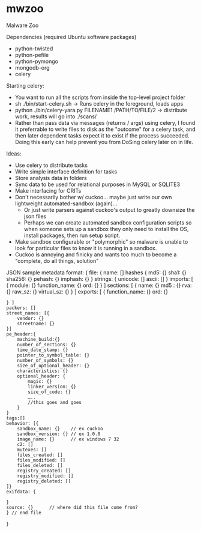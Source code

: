 mwzoo
=====

Malware Zoo

Dependencies (required Ubuntu software packages)
 - python-twisted
 - python-pefile
 - python-pymongo
 - mongodb-org
 - celery

Starting celery:
 - You want to run all the scripts from inside the top-level project folder
 - sh ./bin/start-celery.sh -> Runs celery in the foreground, loads apps
 - python ./bin/celery-yara.py FILENAME1 /PATH/TO/FILE/2 -> distribute work, results will go into ./scans/
 - Rather than pass data via messages (returns / args) using celery, I found it preferrable to write files to disk as the "outcome" for a celery task, and then later dependent tasks expect it to exist if the process succeeded. Doing this early can help prevent you from DoSing celery later on in life.
 
Ideas:
 - Use celery to distribute tasks
 - Write simple interface definition for tasks
 - Store analysis data in folders
 - Sync data to be used for relational purposes in MySQL or SQLITE3
 - Make interfacing for CRITs
 - Don't necessarily bother w/ cuckoo... maybe just write our own lightweight automated-sandbox (again)...
   - Or just write parsers against cuckoo's output to greatly downsize the json files
   - Perhaps we can create automated sandbox configuration scripts so when someone sets up a sandbox they only need to install the OS, install packages, then run setup script.
 - Make sandbox configurable or "polymorphic" so malware is unable to look for particular files to know it is running in a sandbox.
 - Cuckoo is annoying and finicky and wants too much to become a "complete, do all things, solution"

  JSON sample metadata format:
  {
    file: {
        name: [] 
        hashes {
        md5: {}
        sha1: {}
        sha256: {}
        pehash: {}
        imphash: {}
    }
    strings: {
        unicode: []
        ascii: []
    }
    imports: [ {
        module: {}
        function_name: {}
        ord: {}
    } ]
    sections: [ {
        name: {} 
        md5 : {}
        rva: {}
        raw_sz: {}
        virtual_sz: {}
    } ]
    exports: [ {
        function_name: {}
        ord: {}
        
    } ]
    packers: []
    street_names: [{
        vendor: {}
        streetname: {}
    }]
    pe_header:{
        machine_build:{}
        number_of_sections: {}
        time_date_stamp: {}
        pointer_to_symbol_table: {}
        number_of_symbols: {}
        size_of_optional_header: {}
        characteristics: {}
        optional_header: {
            magic: {}
            linker_version: {}
            size_of_code: {}
            …..
            //this goes and goes
        }
    }
    tags:[]
    behavior: [{
        sandbox_name: {}    // ex cuckoo
        sandbox_version: {} // ex 1.0.0
        image_name: {}      // ex windows 7 32
        c2: []          
        mutexes: []
        files_created: []
        files_modified: []
        files_deleted: []
        registry_created: []
        registry_modified: []
        registry_deleted: []
    ]}
    exifdata: {
        
    }
    source: {}      // where did this file come from?
    } // end file
  }
